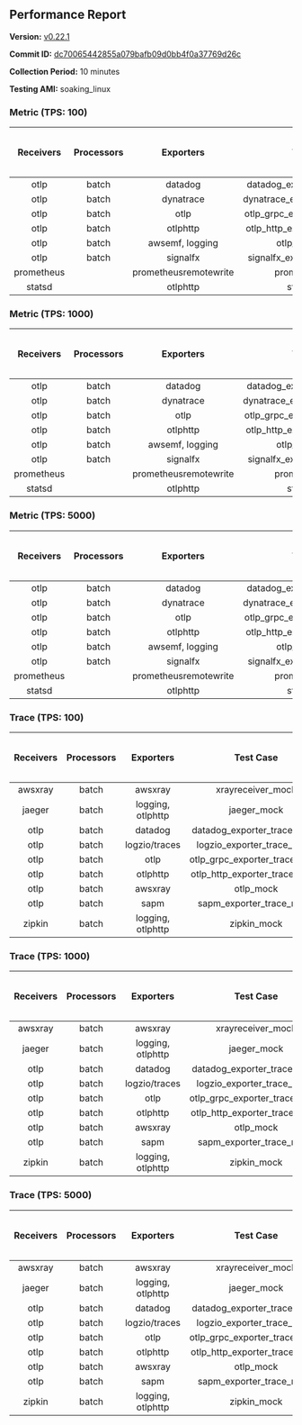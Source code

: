 ## Performance Report

**Version:** [v0.22.1](https://github.com/aws-observability/aws-otel-collector/releases/tag/v0.22.1)

**Commit ID:** [dc70065442855a079bafb09d0bb4f0a37769d26c](https://github.com/aws-observability/aws-otel-collector/commit/dc70065442855a079bafb09d0bb4f0a37769d26c)

**Collection Period:** 10 minutes

**Testing AMI:** soaking_linux


### Metric (TPS: 100)
| Receivers | Processors | Exporters | Test Case | Data Type | Instance Type | Avg CPU Usage (Percent) | Avg Memory Usage (Megabytes) | Max CPU Usage (Percent) | Max Memory Usage (Megabytes) |
|:---------:|:----------:|:---------:|:---------:|:---------:|:-------------:|:-----------------------:|:----------------------------:|:-----------------------:|:----------------------------:|
| otlp | batch | datadog | datadog_exporter_metric_mock | otlp | m5.2xlarge | 0.04 | 68.55 | 0.20 | 70.01 |
| otlp | batch | dynatrace | dynatrace_exporter_metric_mock | otlp | m5.2xlarge | 0.04 | 64.67 | 0.20 | 64.90 |
| otlp | batch | otlp | otlp_grpc_exporter_metric_mock | otlp | m5.2xlarge | 0.04 | 63.15 | 0.20 | 63.61 |
| otlp | batch | otlphttp | otlp_http_exporter_metric_mock | otlp | m5.2xlarge | 0.04 | 65.40 | 0.20 | 65.51 |
| otlp | batch | awsemf, logging | otlp_metric_mock | otlp | m5.2xlarge | 0.05 | 64.20 | 0.20 | 64.58 |
| otlp | batch | signalfx | signalfx_exporter_metric_mock | otlp | m5.2xlarge | 0.04 | 65.18 | 0.20 | 65.33 |
| prometheus |  | prometheusremotewrite | prometheus_mock | prometheus | m5.2xlarge | 0.09 | 78.92 | 0.20 | 80.16 |
| statsd |  | otlphttp | statsd_mock | statsd | m5.2xlarge | 0.01 | 64.92 | 0.20 | 65.52 |

### Metric (TPS: 1000)
| Receivers | Processors | Exporters | Test Case | Data Type | Instance Type | Avg CPU Usage (Percent) | Avg Memory Usage (Megabytes) | Max CPU Usage (Percent) | Max Memory Usage (Megabytes) |
|:---------:|:----------:|:---------:|:---------:|:---------:|:-------------:|:-----------------------:|:----------------------------:|:-----------------------:|:----------------------------:|
| otlp | batch | datadog | datadog_exporter_metric_mock | otlp | m5.2xlarge | 0.04 | 65.39 | 0.20 | 65.55 |
| otlp | batch | dynatrace | dynatrace_exporter_metric_mock | otlp | m5.2xlarge | 0.04 | 65.14 | 0.20 | 65.56 |
| otlp | batch | otlp | otlp_grpc_exporter_metric_mock | otlp | m5.2xlarge | 0.04 | 65.84 | 0.20 | 66.19 |
| otlp | batch | otlphttp | otlp_http_exporter_metric_mock | otlp | m5.2xlarge | 0.04 | 65.41 | 0.20 | 65.81 |
| otlp | batch | awsemf, logging | otlp_metric_mock | otlp | m5.2xlarge | 0.03 | 64.86 | 0.10 | 65.29 |
| otlp | batch | signalfx | signalfx_exporter_metric_mock | otlp | m5.2xlarge | 0.04 | 65.70 | 0.20 | 65.79 |
| prometheus |  | prometheusremotewrite | prometheus_mock | prometheus | m5.2xlarge | 0.95 | 108.58 | 1.60 | 113.85 |
| statsd |  | otlphttp | statsd_mock | statsd | m5.2xlarge | 0.02 | 64.43 | 0.20 | 65.42 |

### Metric (TPS: 5000)
| Receivers | Processors | Exporters | Test Case | Data Type | Instance Type | Avg CPU Usage (Percent) | Avg Memory Usage (Megabytes) | Max CPU Usage (Percent) | Max Memory Usage (Megabytes) |
|:---------:|:----------:|:---------:|:---------:|:---------:|:-------------:|:-----------------------:|:----------------------------:|:-----------------------:|:----------------------------:|
| otlp | batch | datadog | datadog_exporter_metric_mock | otlp | m5.2xlarge | 0.03 | 67.27 | 0.20 | 69.05 |
| otlp | batch | dynatrace | dynatrace_exporter_metric_mock | otlp | m5.2xlarge | 0.04 | 63.92 | 0.20 | 64.25 |
| otlp | batch | otlp | otlp_grpc_exporter_metric_mock | otlp | m5.2xlarge | 0.04 | 66.18 | 0.20 | 66.36 |
| otlp | batch | otlphttp | otlp_http_exporter_metric_mock | otlp | m5.2xlarge | 0.04 | 63.60 | 0.20 | 64.33 |
| otlp | batch | awsemf, logging | otlp_metric_mock | otlp | m5.2xlarge | 0.04 | 64.69 | 0.20 | 64.74 |
| otlp | batch | signalfx | signalfx_exporter_metric_mock | otlp | m5.2xlarge | 0.04 | 66.27 | 0.20 | 66.76 |
| prometheus |  | prometheusremotewrite | prometheus_mock | prometheus | m5.2xlarge | 5.63 | 226.30 | 9.10 | 254.60 |
| statsd |  | otlphttp | statsd_mock | statsd | m5.2xlarge | 0.01 | 64.53 | 0.20 | 65.15 |

### Trace (TPS: 100)
| Receivers | Processors | Exporters | Test Case | Data Type | Instance Type | Avg CPU Usage (Percent) | Avg Memory Usage (Megabytes) | Max CPU Usage (Percent) | Max Memory Usage (Megabytes) |
|:---------:|:----------:|:---------:|:---------:|:---------:|:-------------:|:-----------------------:|:----------------------------:|:-----------------------:|:----------------------------:|
| awsxray | batch | awsxray | xrayreceiver_mock | xray | m5.2xlarge | 4.08 | 78.64 | 4.30 | 80.24 |
| jaeger | batch | logging, otlphttp | jaeger_mock | jaeger | m5.2xlarge | 2.96 | 84.73 | 15.10 | 87.28 |
| otlp | batch | datadog | datadog_exporter_trace_mock | otlp | m5.2xlarge | 3.48 | 81.97 | 3.60 | 85.07 |
| otlp | batch | logzio/traces | logzio_exporter_trace_mock | otlp | m5.2xlarge | 4.40 | 80.55 | 4.80 | 82.24 |
| otlp | batch | otlp | otlp_grpc_exporter_trace_mock | otlp | m5.2xlarge | 3.23 | 137.65 | 4.30 | 192.01 |
| otlp | batch | otlphttp | otlp_http_exporter_trace_mock | otlp | m5.2xlarge | 4.41 | 79.05 | 4.70 | 81.34 |
| otlp | batch | awsxray | otlp_mock | otlp | m5.2xlarge | 3.83 | 77.59 | 4.30 | 79.45 |
| otlp | batch | sapm | sapm_exporter_trace_mock | otlp | m5.2xlarge | 3.38 | 92.79 | 4.00 | 93.83 |
| zipkin | batch | logging, otlphttp | zipkin_mock | zipkin | m5.2xlarge | 5.51 | 83.61 | 18.80 | 88.61 |

### Trace (TPS: 1000)
| Receivers | Processors | Exporters | Test Case | Data Type | Instance Type | Avg CPU Usage (Percent) | Avg Memory Usage (Megabytes) | Max CPU Usage (Percent) | Max Memory Usage (Megabytes) |
|:---------:|:----------:|:---------:|:---------:|:---------:|:-------------:|:-----------------------:|:----------------------------:|:-----------------------:|:----------------------------:|
| awsxray | batch | awsxray | xrayreceiver_mock | xray | m5.2xlarge | 18.89 | 81.78 | 20.00 | 84.55 |
| jaeger | batch | logging, otlphttp | jaeger_mock | jaeger | m5.2xlarge | 26.76 | 155.89 | 40.20 | 193.13 |
| otlp | batch | datadog | datadog_exporter_trace_mock | otlp | m5.2xlarge | 29.65 | 87.11 | 31.50 | 89.60 |
| otlp | batch | logzio/traces | logzio_exporter_trace_mock | otlp | m5.2xlarge | 29.43 | 79.82 | 29.80 | 82.27 |
| otlp | batch | otlp | otlp_grpc_exporter_trace_mock | otlp | m5.2xlarge | 26.98 | 712.01 | 37.80 | 1253.01 |
| otlp | batch | otlphttp | otlp_http_exporter_trace_mock | otlp | m5.2xlarge | 27.20 | 79.87 | 27.60 | 81.44 |
| otlp | batch | awsxray | otlp_mock | otlp | m5.2xlarge | 30.65 | 80.85 | 31.50 | 83.87 |
| otlp | batch | sapm | sapm_exporter_trace_mock | otlp | m5.2xlarge | 25.57 | 92.17 | 26.00 | 94.18 |
| zipkin | batch | logging, otlphttp | zipkin_mock | zipkin | m5.2xlarge | 41.07 | 319.67 | 58.30 | 515.49 |

### Trace (TPS: 5000)
| Receivers | Processors | Exporters | Test Case | Data Type | Instance Type | Avg CPU Usage (Percent) | Avg Memory Usage (Megabytes) | Max CPU Usage (Percent) | Max Memory Usage (Megabytes) |
|:---------:|:----------:|:---------:|:---------:|:---------:|:-------------:|:-----------------------:|:----------------------------:|:-----------------------:|:----------------------------:|
| awsxray | batch | awsxray | xrayreceiver_mock | xray | m5.2xlarge | 26.84 | 95.83 | 27.80 | 103.26 |
| jaeger | batch | logging, otlphttp | jaeger_mock | jaeger | m5.2xlarge | 23.93 | 184.43 | 36.70 | 213.95 |
| otlp | batch | datadog | datadog_exporter_trace_mock | otlp | m5.2xlarge | 134.21 | 93.27 | 135.50 | 96.64 |
| otlp | batch | logzio/traces | logzio_exporter_trace_mock | otlp | m5.2xlarge | 124.28 | 83.86 | 126.69 | 86.23 |
| otlp | batch | otlp | otlp_grpc_exporter_trace_mock | otlp | m5.2xlarge | 121.52 | 3237.78 | 181.30 | 5725.12 |
| otlp | batch | otlphttp | otlp_http_exporter_trace_mock | otlp | m5.2xlarge | 114.82 | 80.84 | 116.31 | 82.82 |
| otlp | batch | awsxray | otlp_mock | otlp | m5.2xlarge | 106.53 | 14437.16 | 299.11 | 27074.03 |
| otlp | batch | sapm | sapm_exporter_trace_mock | otlp | m5.2xlarge | 116.45 | 97.50 | 117.60 | 98.98 |
| zipkin | batch | logging, otlphttp | zipkin_mock | zipkin | m5.2xlarge | 39.48 | 431.05 | 60.40 | 613.21 |
